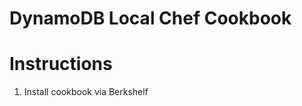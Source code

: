 DynamoDB Local Chef Cookbook
============================

# Instructions

1. Install cookbook via Berkshelf
